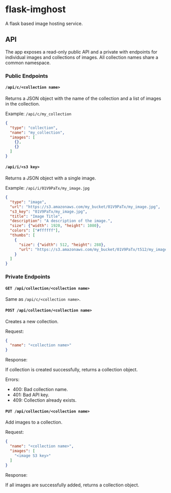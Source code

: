 # flask-imghost

A flask based image hosting service.

## API

The app exposes a read-only public API and a private with endpoints for
individual images and collections of images. All collection names share a common
namespace.

### Public Endpoints

#### `/api/c/<collection name>`

Returns a JSON object with the name of the collection and a list of images in
the collection.

Example: `/api/c/my_collection`

```json
{
  "type": "collection",
  "name": "my_collection",
  "images": [
    {},
    {}
  ]
}
```

#### `/api/i/<s3 key>`

Returns a JSON object with a single image.

Example: `/api/i/01V9PaTx/my_image.jpg`

```json
{
  "type": "image",
  "url": "https://s3.amazonaws.com/my_bucket/01V9PaTx/my_image.jpg",
  "s3_key": "01V9PaTx/my_image.jpg",
  "title": "Image Title",
  "description": "A description of the image.",
  "size": {"width": 1920, "height": 1080},
  "colors": ["#ffffff"],
  "thumbs": [
    {
      "size": {"width": 512, "height": 288},
      "url": "https://s3.amazonaws.com/my_bucket/01V9PaTx/t512/my_image.jpg"
    }
  ]
}
```

### Private Endpoints

#### `GET /api/collection/<collection name>`

Same as `/api/c/<collection name>`.

#### `POST /api/collection/<collection name>`

Creates a new collection.

Request:

```json
{
  "name": "<collection name>"
}
```

Response:

If collection is created successfully, returns a collection object.

Errors:

- 400: Bad collection name.
- 401: Bad API key.
- 409: Collection already exists.

#### `PUT /api/collection/<collection name>`

Add images to a collection.

Request:

```json
{
  "name": "<collection name>",
  "images": [
    "<image S3 key>"
  ]
}
```

Response:

If all images are successfully added, returns a collection object.
